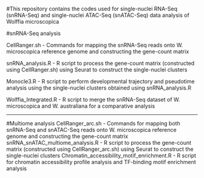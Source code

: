 #This repository contains the codes used for single-nuclei RNA-Seq (snRNA-Seq) and single-nuclei ATAC-Seq (snATAC-Seq) data analysis of Wolffia microscopica

#snRNA-Seq analysis

CellRanger.sh - Commands for mapping the snRNA-Seq reads onto W. microscopica reference genome and constructing the gene-count matrix

snRNA_analysis.R - R script to process the gene-count matrix (constructed using CellRanger.sh) using Seurat to construct the single-nuclei clusters

Monocle3.R - R script to perform developmental trajectory and pseudotime analysis using the single-nuclei clusters obtained using snRNA_analysis.R

Wolffia_Integrated.R - R script to merge the snRNA-Seq dataset of W. microscopica and W. australiana for a comparative analysis

----------------
#Multiome analysis
CellRanger_arc.sh - Commands for mapping both snRNA-Seq and snATAC-Seq reads onto W. microscopica reference genome and constructing the gene-count matrix
snRNA_snATAC_multiome_analysis.R - R script to process the gene-count matrix (constructed using CellRanger_arc.sh) using Seurat to construct the single-nuclei clusters
Chromatin_accessibility_motif_enrichment.R - R script for chromatin accessibility profile analysis and TF-binding motif enrichment analysis
